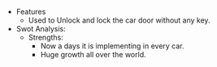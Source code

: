 * Features
  * Used to Unlock and lock the car door without any key.
* Swot Analysis:
  * Strengths:
    * Now a days it is implementing in every car.
    * Huge growth all over the world.